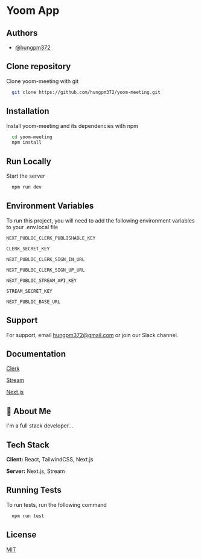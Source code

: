 # Yoom App

## Authors

- [@hungpm372](https://www.github.com/hungpm372)

## Clone repository

Clone yoom-meeting with git

```bash
  git clone https://github.com/hungpm372/yoom-meeting.git
```

## Installation

Install yoom-meeting and its dependencies with npm

```bash
  cd yoom-meeting
  npm install
```

## Run Locally

Start the server

```bash
  npm run dev
```

## Environment Variables

To run this project, you will need to add the following environment variables to your .env.local file

`NEXT_PUBLIC_CLERK_PUBLISHABLE_KEY`

`CLERK_SECRET_KEY`

`NEXT_PUBLIC_CLERK_SIGN_IN_URL`

`NEXT_PUBLIC_CLERK_SIGN_UP_URL`

`NEXT_PUBLIC_STREAM_API_KEY`

`STREAM_SECRET_KEY`

`NEXT_PUBLIC_BASE_URL`

## Support

For support, email hungpm372@gmail.com or join our Slack channel.

## Documentation

[Clerk](https://clerk.com/docs)

[Stream](https://getstream.io/chat/docs/)

[Next.js](https://nextjs.org/docs)

## 🚀 About Me

I'm a full stack developer...

## Tech Stack

**Client:** React, TailwindCSS, Next.js

**Server:** Next.js, Stream

## Running Tests

To run tests, run the following command

```bash
  npm run test
```

## License

[MIT](https://choosealicense.com/licenses/mit/)
